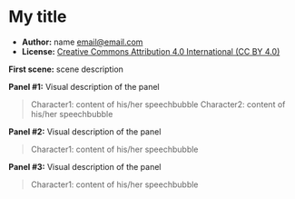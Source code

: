 # My title

* **Author:** name <email@email.com>
* **License:** [Creative Commons Attribution 4.0 International (CC BY 4.0)](https://creativecommons.org/licenses/by/4.0/)

**First scene:** scene description

**Panel #1:** Visual description of the panel
> Character1: content of his/her speechbubble
> Character2: content of his/her speechbubble

**Panel #2:** Visual description of the panel
> Character1: content of his/her speechbubble

**Panel #3:** Visual description of the panel
> Character1: content of his/her speechbubble
